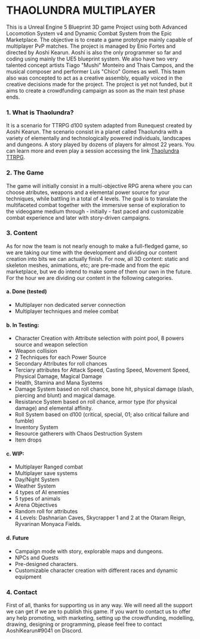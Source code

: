 # THAOLUNDRA MULTIPLAYER

This is a Unreal Engine 5 Blueprint 3D game Project using both Advanced Locomotion System v4 and Dynamic Combat System from the Epic Marketplace. The objective is to create a game prototype mainly capable of multiplayer PvP matches. The project is managed by Enio Fortes and directed by Aoshi Kearun. Aoshi is also the only programmer so far and coding using mainly the UE5 blueprint system. We also have two very talented concept artists Tiago "Mushi" Monteiro and Thais Campos, and the musical composer and performer Luis "Chico" Gomes as well. This team also was concepted to act as a creative assembly, equally voiced in the creative decisions made for the project. The project is yet not funded, but it aims to create a crowdfunding campaign as soon as the main test phase ends.


### 1. What is Thaolundra?

It is a scenario for TTRPG d100 system adapted from Runequest created by Aoshi Kearun. The scenario consist in a planet called Thaolundra with a variety of elementally and technologically powered individuals, landscapes and dungeons. A story played by dozens of players for almost 22 years. You can learn more and even play a session accessing the link [Thaolundra TTRPG](http://thaolundra.bubbleapps.io "Thaolundra TTRPG").

### 2. The Game

The game will initially consist in a multi-objective RPG arena where you can choose atributes, weapons and a elemental power source for your techniques, while battling in a total of 4 levels. The goal is to translate the multifaceted combat together with the immersive sense of exploration to the videogame medium through - initially - fast paced and customizable combat experience and later with story-driven campaigns.

### 3. Content

As for now the team is not nearly enough to make a full-fledged game, so we are taking our time with the development and dividing our content creation into bits we can actually finish. For now, all 3D content: static and skeleton meshes, animations, etc; are pre-made and from the epic marketplace, but we do intend to make some of them our own in the future. For the hour we are dividing our content in the following categories.

#### a. Done (tested)

- Multiplayer non dedicated server connection
- Multiplayer techniques and melee combat

#### b. In Testing:

- Character Creation with Attribute selection with point pool, 8 powers source and weapon selection
- Weapon collision
- 2 Techniques for each Power Source
- Secondary Attributes for roll chances
- Terciary attributes for Attack Speed, Casting Speed, Movement Speed, Physical Damage, Magical Damage
- Health, Stamina and Mana Systems
- Damage System based on roll chance, bone hit, physical damage (slash, piercing and blunt) and magical damage.
- Resistance System based on roll chance, armor type (for physical damage) and elemental affinity.
- Roll System based on d100 (critical, special, 01; also critical failure and fumble)
- Inventory System
- Resource gatherers with Chaos Destruction System
- Item drops

#### c. WIP:

- Multiplayer Ranged combat
- Multiplayer save systems
- Day/Night System
- Weather System
- 4 types of AI enemies
- 5 types of animals
- Arena Objectives
- Random roll for attributes
- 4 Levels: Dashnarian Caves, Skycrapper 1 and 2 at the Otaram Reign, Ryvarinan Monyaca Fields.

#### d. Future

- Campaign mode with story, explorable maps and dungeons.
- NPCs and Quests
- Pre-designed characters.
- Customizable character creation with different races and dynamic equipment


### 4. Contact

First of all, thanks for supporting us in any way. We will need all the support we can get if we are to publish this game. If you want to contact us to offer any help promoting, with marketing, setting up the crowdfunding, modelling, drawing, designing or programming, please feel free to contact AoshiKearun#9041 on Discord.
